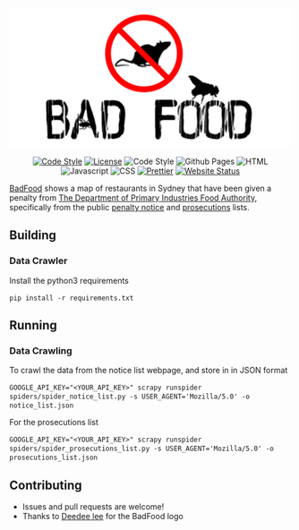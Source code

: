 <div align="center">

[![BadFood](images/badfood.png)](https://badfood.theden.sh)

[![Code Style](https://img.shields.io/badge/contributions-welcome-brightgreen.svg?style=flat-square)](https://github.com/TheDen/badfood/issues)
[![License](https://img.shields.io/github/license/theden/badfood?style=flat-square)](/LICENSE)
![Code Style](https://img.shields.io/badge/code%20style-black-000000.svg?style=flat-square)
![Github Pages](https://img.shields.io/badge/GitHub%20Pages-%23222222?style=flat-square&logo=github&logoColor=white)
![HTML](https://img.shields.io/badge/HTML-%23E34F26?style=flat-square&logo=html5&logoColor=white)
![Javascript](https://img.shields.io/badge/javascript-%23F7DF1E?style=flat-square&logo=javascript&logoColor=black)
![CSS](https://img.shields.io/badge/CSS-%231572B6?style=flat-square&logo=CSS3&logoColor=white)
[![Prettier](https://img.shields.io/badge/Prettier-%23F7B93E.svg?style=flat-square&logo=prettier&logoColor=black)](https://github.com/prettier/prettier)
[![Website Status](https://img.shields.io/website?label=badfood.theden.sh&style=flat-square&url=https%3A%2F%2Fbadfood.theden.sh%2F)](https://badfood.theden.sh/)

</div>

[BadFood](http://badfood.theden.sh) shows a map of restaurants in Sydney that have been given a penalty from [The Department of Primary Industries Food Authority](http://www.foodauthority.nsw.gov.au/), specifically from the public [penalty notice](http://www.foodauthority.nsw.gov.au/penalty-notices/default.aspx?template=results) and [prosecutions](http://www.foodauthority.nsw.gov.au/offences/prosecutions) lists.

## Building

### Data Crawler

Install the python3 requirements

```shell
pip install -r requirements.txt
```

## Running

### Data Crawling

To crawl the data from the notice list webpage, and store in in JSON format

```shell
GOOGLE_API_KEY="<YOUR_API_KEY>" scrapy runspider spiders/spider_notice_list.py -s USER_AGENT='Mozilla/5.0' -o notice_list.json
```

For the prosecutions list

```shell
GOOGLE_API_KEY="<YOUR_API_KEY>" scrapy runspider spiders/spider_prosecutions_list.py -s USER_AGENT='Mozilla/5.0' -o prosecutions_list.json
```

## Contributing

- Issues and pull requests are welcome!
- Thanks to [Deedee lee](http://github.com/deedeedeeps) for the BadFood logo
